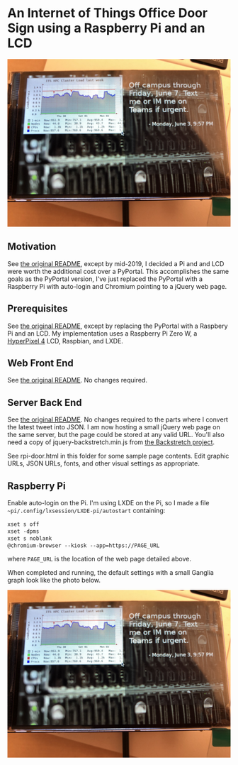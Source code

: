 # An Internet of Things Office Door Sign using a Raspberry Pi and an LCD

![Door sign]

## Motivation

See [the original README](https://github.com/mikerenfro/iot-office-door-sign), except by mid-2019, I decided a Pi and and LCD were worth the additional cost over a PyPortal.
This accomplishes the same goals as the PyPortal version, I've just replaced the PyPortal with a Raspberry Pi with auto-login and Chromium pointing to a jQuery web page.

## Prerequisites

See [the original README](https://github.com/mikerenfro/iot-office-door-sign), except by replacing the PyPortal with a Raspbery Pi and an LCD.
My implementation uses a Raspberry Pi Zero W, a [HyperPixel 4](https://www.adafruit.com/product/3932) LCD, Raspbian, and LXDE.

## Web Front End

See [the original README](https://github.com/mikerenfro/iot-office-door-sign).
No changes required.

## Server Back End

See [the original README](https://github.com/mikerenfro/iot-office-door-sign).
No changes required to the parts where I convert the latest tweet into JSON.
I am now hosting a small jQuery web page on the same server, but the page could be stored at any valid URL.
You'll also need a copy of jquery-backstretch.min.js from [the Backstretch project](https://github.com/jquery-backstretch/jquery-backstretch).

See rpi-door.html in this folder for some sample page contents.
Edit graphic URLs, JSON URLs, fonts, and other visual settings as appropriate.

## Raspberry Pi

Enable auto-login on the Pi.
I'm using LXDE on the Pi, so I made a file `~pi/.config/lxsession/LXDE-pi/autostart` containing:

    xset s off
    xset -dpms
    xset s noblank
    @chromium-browser --kiosk --app=https://PAGE_URL

where `PAGE_URL` is the location of the web page detailed above.

When completed and running, the default settings with a small Ganglia graph look like the photo below.

![Door sign]

[Door sign]: door-sign.jpg
